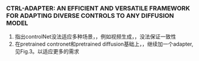 ### CTRL-ADAPTER: AN EFFICIENT AND VERSATILE FRAMEWORK FOR ADAPTING DIVERSE CONTROLS TO ANY DIFFUSION MODEL
1. 指出controlNet没法适应多种场景，，例如视频生成，，没法保证一致性
2. 在pretrained contronet和pretrained diffusion基础上，，继续加一个adapter,见Fig.3。以适应更多的需求